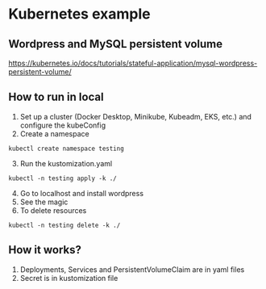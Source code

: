 # Kubernetes example

## Wordpress and MySQL persistent volume

https://kubernetes.io/docs/tutorials/stateful-application/mysql-wordpress-persistent-volume/

## How to run in local

1. Set up a cluster (Docker Desktop, Minikube, Kubeadm, EKS, etc.) and configure the kubeConfig
2. Create a namespace

```
kubectl create namespace testing
```

3. Run the kustomization.yaml

```
kubectl -n testing apply -k ./
```

4. Go to localhost and install wordpress
5. See the magic
6. To delete resources

```
kubectl -n testing delete -k ./
```

## How it works?

1. Deployments, Services and PersistentVolumeClaim are in yaml files
2. Secret is in kustomization file

